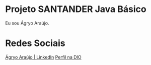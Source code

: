 # Projeto SANTANDER Java Básico
Eu sou Ágryo Araújo.

# Redes Sociais

[Ágryo Araújo | LinkedIn](https://www.linkedin.com/in/agryo/)
[Perfil na DIO](https://dio.me/users/agryo)